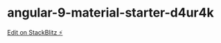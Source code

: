 # angular-9-material-starter-d4ur4k

[Edit on StackBlitz ⚡️](https://stackblitz.com/edit/angular-9-material-starter-d4ur4k)